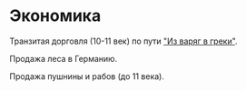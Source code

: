 # Экономика

Транзитая дорговля (10-11 век) по 
пути <u>"Из варяг в греки"</u>.

Продажа леса в Германию. 

Продажа пушнины и рабов (до 11 века).
